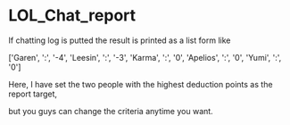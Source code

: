 # LOL_Chat_report

If chatting log is putted the result is printed as a list form like

['Garen', ':', '-4', 'Leesin', ':', '-3', 'Karma', ':', '0', 'Apelios', ':', '0', 'Yumi', ':', '0']

Here, I have set the two people with the highest deduction points as the report target,

but you guys can change the criteria anytime you want.
